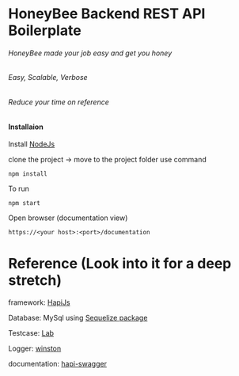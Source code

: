 # HoneyBee Backend REST API Boilerplate
###### HoneyBee made your job easy and get you honey
###### Easy, Scalable, Verbose
###### Reduce your time on reference
#### Installaion
Install [NodeJs](https://nodejs.org/en/)

clone the project -> move to the project folder
use command 
```
npm install
```
To run 
```
npm start
```
Open browser (documentation view)
```
https://<your host>:<port>/documentation
```

# Reference (Look into it for a deep stretch)

framework:  [HapiJs](https://hapijs.com/)

Database: MySql using [Sequelize package](http://docs.sequelizejs.com/manual/installation/getting-started.html#installation)

Testcase: [Lab](https://medium.com/@thedon/how-test-your-hapi-api-with-lab-b72f6e8ed641)

Logger: [winston](https://blog.risingstack.com/node-js-logging-tutorial/)

documentation: [hapi-swagger](https://www.npmjs.com/package/hapi-swagger-plugins)
